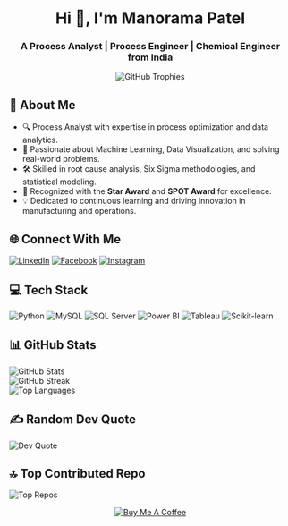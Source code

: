 <h1 align="center">Hi 👋, I'm Manorama Patel</h1>
<h3 align="center">A Process Analyst | Process Engineer | Chemical Engineer from India</h3>

<!-- GitHub Trophies -->
<!--h2 align="center">🏆 GitHub Trophies</h2-->
<p align="center">
  <img src="https://github-profile-trophy.vercel.app/?username=manoramapatel12345&theme=algolia&no-frame=false&no-bg=true&margin-w=4" alt="GitHub Trophies" />
</p>

<!-- About Me Section -->
<h2>💫 About Me</h2>
<ul>
  <li>🔍 Process Analyst with expertise in process optimization and data analytics.</li>
  <li>🤖 Passionate about Machine Learning, Data Visualization, and solving real-world problems.</li>
  <li>🛠 Skilled in root cause analysis, Six Sigma methodologies, and statistical modeling.</li>
  <li>🌟 Recognized with the <strong>Star Award</strong> and <strong>SPOT Award</strong> for excellence.</li>
  <li>💡 Dedicated to continuous learning and driving innovation in manufacturing and operations.</li>
</ul>

<!-- Socials -->
<h2>🌐 Connect With Me</h2>
<p>
  <a href="https://linkedin.com/in/manoramapatel0/" target="_blank"><img src="https://img.shields.io/badge/LinkedIn-%230077B5.svg?style=for-the-badge&logo=linkedin&logoColor=white" alt="LinkedIn" /></a>
  <a href="https://facebook.com/manorama.patel.754" target="_blank"><img src="https://img.shields.io/badge/Facebook-%231877F2.svg?style=for-the-badge&logo=facebook&logoColor=white" alt="Facebook" /></a>
  <a href="https://instagram.com/manorama_patel098" target="_blank"><img src="https://img.shields.io/badge/Instagram-%23E4405F.svg?style=for-the-badge&logo=instagram&logoColor=white" alt="Instagram" /></a>
</p>

<!-- Tech Stack -->
<h2>💻 Tech Stack</h2>
<p>
  <img src="https://img.shields.io/badge/python-3670A0?style=for-the-badge&logo=python&logoColor=ffdd54" alt="Python" />
  <img src="https://img.shields.io/badge/mysql-4479A1.svg?style=for-the-badge&logo=mysql&logoColor=white" alt="MySQL" />
  <img src="https://img.shields.io/badge/MicrosoftSQLServer-CC2927?style=for-the-badge&logo=microsoft%20sql%20server&logoColor=white" alt="SQL Server" />
  <img src="https://img.shields.io/badge/PowerBI-F2C811?style=for-the-badge&logo=powerbi&logoColor=black" alt="Power BI" />
  <img src="https://img.shields.io/badge/Tableau-E97627?style=for-the-badge&logo=tableau&logoColor=white" alt="Tableau" />
  <img src="https://img.shields.io/badge/scikit--learn-%23F7931E.svg?style=for-the-badge&logo=scikit-learn&logoColor=white" alt="Scikit-learn" />
</p>

<!-- GitHub Stats -->
<h2>📊 GitHub Stats</h2>
<p>
  <img src="https://github-readme-stats.vercel.app/api?username=manoramapatel12345&theme=radical&hide_border=false&include_all_commits=true&count_private=true" alt="GitHub Stats" /><br/>
  <img src="https://github-readme-streak-stats.herokuapp.com/?user=manoramapatel12345&theme=radical&hide_border=false" alt="GitHub Streak" /><br/>
  <img src="https://github-readme-stats.vercel.app/api/top-langs/?username=manoramapatel12345&theme=radical&hide_border=false&include_all_commits=true&count_private=true&layout=compact" alt="Top Languages" />
</p>

<!-- Dev Quote -->
<h2>✍️ Random Dev Quote</h2>
<p>
  <img src="https://quotes-github-readme.vercel.app/api?type=horizontal&theme=radical" alt="Dev Quote" />
</p>

<!-- Top Contributed Repo -->
<h2>🔝 Top Contributed Repo</h2>
<p>
  <img src="https://github-contributor-stats.vercel.app/api?username=manoramapatel12345&limit=5&theme=dark&combine_all_yearly_contributions=true" alt="Top Repos" />
</p>

<!-- Footer -->
<p align="center">
  <a href="https://buymeacoffee.com/Manorama_patel" target="_blank"><img src="https://img.shields.io/badge/Buy%20Me%20a%20Coffee-ffdd00?style=for-the-badge&logo=buy-me-a-coffee&logoColor=black" alt="Buy Me A Coffee" /></a>
</p>
